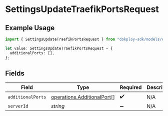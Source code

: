 # SettingsUpdateTraefikPortsRequest

## Example Usage

```typescript
import { SettingsUpdateTraefikPortsRequest } from "dokploy-sdk/models/operations";

let value: SettingsUpdateTraefikPortsRequest = {
  additionalPorts: [],
};
```

## Fields

| Field                                                                    | Type                                                                     | Required                                                                 | Description                                                              |
| ------------------------------------------------------------------------ | ------------------------------------------------------------------------ | ------------------------------------------------------------------------ | ------------------------------------------------------------------------ |
| `additionalPorts`                                                        | [operations.AdditionalPort](../../models/operations/additionalport.md)[] | :heavy_check_mark:                                                       | N/A                                                                      |
| `serverId`                                                               | *string*                                                                 | :heavy_minus_sign:                                                       | N/A                                                                      |